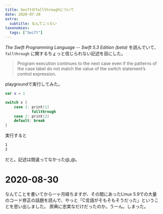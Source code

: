 ```yaml
---
title: Swiftのfallthroughについて
date: 2020-07-28
extra:
  subtitle: なんてこったい
taxonomies:
  tags: ["Swift"]
---
```

*The Swift Programming Language -- Swift 5.3 Edition (beta)* を読んでいて、`fallthrough` に関するちょっと信じられない記述を目にした。

> Program execution continues to the next case even if the patterns of the case label do not match the value of the switch statement’s control expression.

playgroundで実行してみた。

```swift
var x = 1

switch x {
    case 1: print(1)
            fallthrough
    case 2: print(2)
    default: break
}
```

実行すると

```txt
1
2
```

だと。記述は間違ってなかった@_@。

# 2020-08-30

なんてことを書いてから一ヶ月経ちますが、その間にあったLinux 5.9での大量のコード修正の話題を読んで、やっと「C言語がそもそもそうだった」ということを思い出しました。
原典に忠実なだけだったのか。うーん。しまった。
